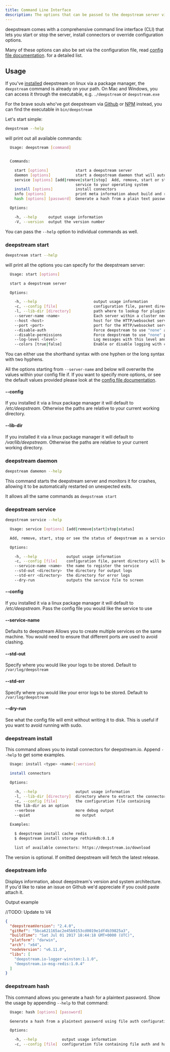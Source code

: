 ```yaml
---
title: Command Line Interface
description: The options that can be passed to the deepstream server via the command line
---
```


deepstream comes with a comprehensive command line interface (CLI) that lets you start or stop the server, install connectors or override configuration options.

Many of these options can also be set via the configuration file, read [config file documentation](/docs/server/configuration/). for a detailed list.

## Usage
If you've [installed](/install/) deepstream on linux via a package manager, the `deepstream` command is already on your path. On Mac and Windows, you can access it through the executable, e.g. `./deepstream` or `deepstream.exe`

For the brave souls who've got deepstream via [Github](https://github.com/deepstreamIO/deepstream.io) or [NPM](https://www.npmjs.com/package/deepstream.io) instead, you can find the executable in `bin/deepstream`

Let's start simple:

```bash
deepstream --help
```

will print out all available commands:

```bash
  Usage: deepstream [command]


  Commands:

    start [options]            start a deepstream server
    daemon [options]           start a deepstream daemon that will auto-restart on failures
    service [options] [add|remove|start|stop]  Add, remove, start or stop deepstream as a 
                               service to your operating system
    install [options]          install connectors
    info [options]             print meta information about build and runtime
    hash [options] [password]  Generate a hash from a plain text password using file auth configuration settings

  Options:

    -h, --help     output usage information
    -V, --version  output the version number
```

You can pass the `--help` option to individual commands as well.


### deepstream start

```bash
deepstream start --help
```

will print all the options you can specify for the deepstream server:

```bash
  Usage: start [options]

  start a deepstream server

  Options:

    -h, --help                         output usage information
    -c, --config [file]                configuration file, parent directory will be used as prefix for other config files
    -l, --lib-dir [directory]          path where to lookup for plugins like connectors and logger
    --server-name <name>               Each server within a cluster needs a unique name
    --host <host>                      host for the HTTP/websocket server
    --port <port>                      port for the HTTP/websocket server
    --disable-auth                     Force deepstream to use "none" auth type
    --disable-permissions              Force deepstream to use "none" permissions
    --log-level <level>                Log messages with this level and above
    --colors [true|false]              Enable or disable logging with colors
```

You can either use the shorthand syntax with one hyphen or the long syntax with two hyphens.

All the options starting from `--server-name` and below will overwrite the values within your config file if. If you want to specify more options, or see the default values provided please look at the [config file documentation](../configuration/).

#### --config

If you installed it via a linux package manager it will default to _/etc/deepstream_.
Otherwise the paths are relative to your current working directory.

#### --lib-dir

If you installed it via a linux package manager it will default to _/var/lib/deepstream_.
Otherwise the paths are relative to your current working directory.

### deepstream daemon

```bash
deepstream damemon --help
```

This command starts the deepstream server and monitors it for crashes, allowing it to be automatically
restarted on unexpected exits.

It allows all the same commands as `deepstream start`

### deepstream service

```bash
deepstream service --help

  Usage: service [options] [add|remove|start|stop|status]

  Add, remove, start, stop or see the status of deepstream as a service to your operating system

  Options:

    -h, --help             output usage information
    -c, --config [file]    configuration file, parent directory will be used as prefix for other config files
    --service-name <name>  the name to register the service
    --std-out <directory>  the directory for output logs
    --std-err <directory>  the directory for error logs
    --dry-run              outputs the service file to screen
``` 
   
#### --config

If you installed it via a linux package manager it will default to _/etc/deepstream_.
Pass the config file you would like the service to use

#### --service-name

Defaults to deepstream
Allows you to create multiple services on the same machine. You would need to ensure that different ports are used
to avoid clashing.

#### --std-out

Specify where you would like your logs to be stored. Default to `/var/log/deepstream`

#### --std-err

Specify where you would like your error logs to be stored. Default to `/var/log/deepstream`

#### --dry-run

See what the config file will emit without writing it to disk. This is useful if you want to avoid running with sudo.

### deepstream install

This command allows you to install connectors for deepstream.io. Append `--help` to get some examples.

```bash
  Usage: install <type> <name>[:version]

  install connectors

  Options:

    -h, --help                 output usage information
    -l, --lib-dir [directory]  directory where to extract the connector, defaults to ./lib
    -c, --config [file]        the configuration file containing
    the lib-dir as an option
    --verbose                  more debug output
    --quiet                    no output

  Examples:

    $ deepstream install cache redis
    $ deepstream install storage rethinkdb:0.1.0

    list of available connectors: https://deepstream.io/download
```

The version is optional. If omitted deepstream will fetch the latest release.

### deepstream info
Displays information, about deepstream's version and system architecture.
If you'd like to raise an issue on Github we'd appreciate if you could paste attach it.

Output example

//TODO: Update to V4
```json
{
  "deepstreamVersion": "2.4.0",
  "gitRef": "5bca621165ac2e45b9153cd0019e1df4b39825a3",
  "buildTime": "Sat Jul 01 2017 18:44:18 GMT+0000 (UTC)",
  "platform": "darwin",
  "arch": "x64",
  "nodeVersion": "v6.11.0",
  "libs": [
    "deepstream.io-logger-winston:1.1.0",
    "deepstream.io-msg-redis:1.0.4"
  ]
}
```

### deepstream hash

This command allows you generate a hash for a plaintext password. Show the usage by appending `--help` to that command:

```bash
  Usage: hash [options] [password]

  Generate a hash from a plaintext password using file auth configuration settings

  Options:

    -h, --help           output usage information
    -c, --config [file]  configuration file containing file auth and hash settings
```
